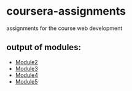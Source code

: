# coursera-assignments
assignments for the course web development  


## output of modules:

- [Module2](https://vishnu-kr.github.io/coursera-assignments/module2-solution/index.html)  
- [Module3](https://vishnu-kr.github.io/coursera-assignments/module3-solution/index.html)  
- [Module4](https://vishnu-kr.github.io/coursera-assignments/module4-solution/index.html)  
- [Module5](https://vishnu-kr.github.io/coursera-assignments/module5-solution/index.html)